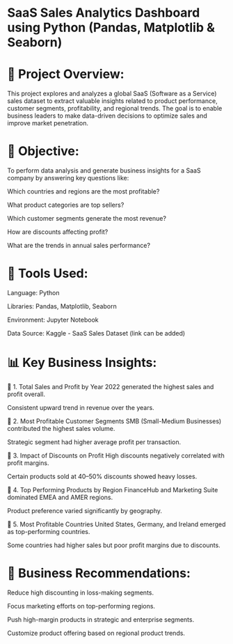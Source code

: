 # SaaS Sales Analytics Dashboard using Python (Pandas, Matplotlib & Seaborn)

# 🧠 Project Overview:
This project explores and analyzes a global SaaS (Software as a Service) sales dataset to extract valuable insights related to product performance, customer segments, profitability, and regional trends. The goal is to enable business leaders to make data-driven decisions to optimize sales and improve market penetration.

# 🎯 Objective:
To perform data analysis and generate business insights for a SaaS company by answering key questions like:

Which countries and regions are the most profitable?

What product categories are top sellers?

Which customer segments generate the most revenue?

How are discounts affecting profit?

What are the trends in annual sales performance?

# 🧰 Tools Used:
Language: Python

Libraries: Pandas, Matplotlib, Seaborn

Environment: Jupyter Notebook

Data Source: Kaggle - SaaS Sales Dataset (link can be added)

# 📊 Key Business Insights:
🔹 1. Total Sales and Profit by Year
2022 generated the highest sales and profit overall.

Consistent upward trend in revenue over the years.

🔹 2. Most Profitable Customer Segments
SMB (Small-Medium Businesses) contributed the highest sales volume.

Strategic segment had higher average profit per transaction.

🔹 3. Impact of Discounts on Profit
High discounts negatively correlated with profit margins.

Certain products sold at 40–50% discounts showed heavy losses.

🔹 4. Top Performing Products by Region
FinanceHub and Marketing Suite dominated EMEA and AMER regions.

Product preference varied significantly by geography.

🔹 5. Most Profitable Countries
United States, Germany, and Ireland emerged as top-performing countries.

Some countries had higher sales but poor profit margins due to discounts.

# 📌 Business Recommendations:
Reduce high discounting in loss-making segments.

Focus marketing efforts on top-performing regions.

Push high-margin products in strategic and enterprise segments.

Customize product offering based on regional product trends.
